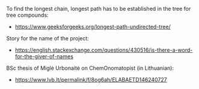 To find the longest chain, longest path has to be established in the tree
for tree compounds:

* https://www.geeksforgeeks.org/longest-path-undirected-tree/

Story for the name of the project:

* https://english.stackexchange.com/questions/430516/is-there-a-word-for-the-giver-of-names

BSc thesis of Miglė Urbonaitė on ChemOnomatopist (in Lithuanian):

* https://www.lvb.lt/permalink/f/8og6ah/ELABAETD146240727
